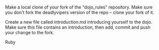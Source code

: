 Make a local clone of your fork of the "dojo_rules" repository. Make sure you don't fork the deadlyvipers version of the repo – clone your fork of it.

Create a new file called introduction.md introducing yourself to the dojo. Make sure this file contains an introduction, then add, commit and push your change to the fork.


Ruby
